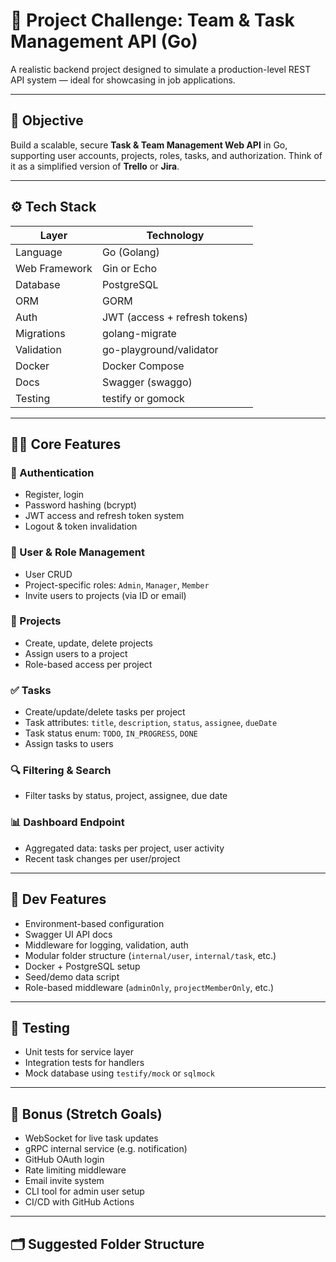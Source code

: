# 💼 Project Challenge: Team & Task Management API (Go)

A realistic backend project designed to simulate a production-level REST API system — ideal for showcasing in job applications.

---

## 🧩 Objective

Build a scalable, secure **Task & Team Management Web API** in Go, supporting user accounts, projects, roles, tasks, and authorization. Think of it as a simplified version of **Trello** or **Jira**.

---

## ⚙️ Tech Stack

| Layer             | Technology                         |
|------------------|-------------------------------------|
| Language         | Go (Golang)                         |
| Web Framework    | Gin or Echo                         |
| Database         | PostgreSQL                          |
| ORM              | GORM                                |
| Auth             | JWT (access + refresh tokens)       |
| Migrations       | golang-migrate                      |
| Validation       | go-playground/validator             |
| Docker           | Docker Compose                      |
| Docs             | Swagger (swaggo)                    |
| Testing          | testify or gomock                   |

---

## 🧑‍💼 Core Features

### 🔐 Authentication
- Register, login
- Password hashing (bcrypt)
- JWT access and refresh token system
- Logout & token invalidation

### 👥 User & Role Management
- User CRUD
- Project-specific roles: `Admin`, `Manager`, `Member`
- Invite users to projects (via ID or email)

### 📁 Projects
- Create, update, delete projects
- Assign users to a project
- Role-based access per project

### ✅ Tasks
- Create/update/delete tasks per project
- Task attributes: `title`, `description`, `status`, `assignee`, `dueDate`
- Task status enum: `TODO`, `IN_PROGRESS`, `DONE`
- Assign tasks to users

### 🔍 Filtering & Search
- Filter tasks by status, project, assignee, due date

### 📊 Dashboard Endpoint
- Aggregated data: tasks per project, user activity
- Recent task changes per user/project

---

## 🧰 Dev Features

- Environment-based configuration
- Swagger UI API docs
- Middleware for logging, validation, auth
- Modular folder structure (`internal/user`, `internal/task`, etc.)
- Docker + PostgreSQL setup
- Seed/demo data script
- Role-based middleware (`adminOnly`, `projectMemberOnly`, etc.)

---

## 🧪 Testing

- Unit tests for service layer
- Integration tests for handlers
- Mock database using `testify/mock` or `sqlmock`

---

## 🧠 Bonus (Stretch Goals)

- WebSocket for live task updates
- gRPC internal service (e.g. notification)
- GitHub OAuth login
- Rate limiting middleware
- Email invite system
- CLI tool for admin user setup
- CI/CD with GitHub Actions

---

## 🗂️ Suggested Folder Structure

